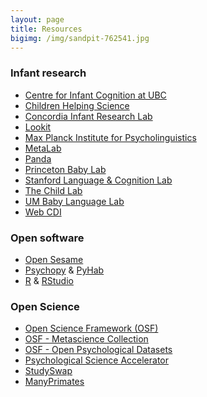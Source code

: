 ```yaml
---
layout: page
title: Resources
bigimg: /img/sandpit-762541.jpg
---
```

<!--
To-do:
- ask if anyone from MB wants to add their website
- add more resources

Obs.
Governing Board members' labs
Organized in alphabetical order
-->

### Infant research

* [Centre for Infant Cognition at UBC](https://cic.psych.ubc.ca/)
* [Children Helping Science](https://childrenhelpingscience.com/)
* [Concordia Infant Research Lab](http://infantresearch.ca/)
* [Lookit](https://lookit.mit.edu/)
* [Max Planck Institute for Psycholinguistics](https://www.mpi.nl/)
* [MetaLab](http://metalab.stanford.edu)
* [Panda](https://www.discoveriesinaction.org/accounts/home/)
* [Princeton Baby Lab](http://babylab.princeton.edu/)
* [Stanford Language & Cognition Lab](http://langcog.stanford.edu/)
* [The Child Lab](https://www.thechildlab.com/for-researchers)
* [UM Baby Language Lab](https://babylanguagelab.org/)
* [Web CDI](https://webcdi.stanford.edu/)

### Open software

* [Open Sesame](https://osdoc.cogsci.nl/)
* [Psychopy](https://www.psychopy.org/) & [PyHab](https://github.com/jfkominsky/PyHab/releases)
* [R](https://www.r-project.org/) & [RStudio](https://rstudio.com/)

### Open Science

* [Open Science Framework (OSF)](https://osf.io/)
* [OSF - Metascience Collection](https://osf.io/collections/metascience/discover)
* [OSF - Open Psychological Datasets](https://osf.io/th8ew/)
* [Psychological Science Accelerator](https://psysciacc.org/)
* [StudySwap](https://osf.io/meetings/StudySwap/)
* [ManyPrimates](https://manyprimates.github.io/)
